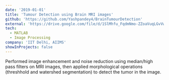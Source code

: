 ```yaml
---
date: '2019-01-01'
title: 'Tumour Detection using Brain MRI images'
github: 'https://github.com/Yashpandey4/BrainTumourDetection'
external: 'https://drive.google.com/file/d/1SlMhfu_FqdmNmo-ZZoaVuqLGvVw4tHOT/view?usp=sharing'
tech:
  - MATLAB
  - Image Processing
company: 'IIT Delhi, AIIMS'
showInProjects: false
---
```


Performed image enhancement and noise reduction using median/high pass filters on MRI images, then applied morphological operations (threshhold and watershed segmentation) to detect the tumor in the image.
